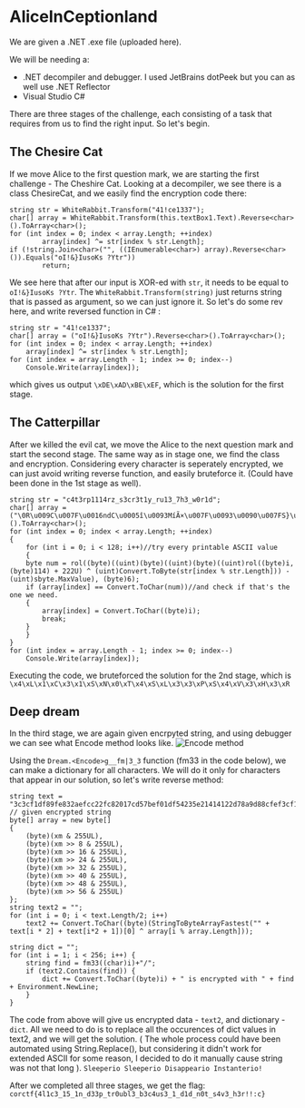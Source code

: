 # AliceInCeptionland



We are given a .NET .exe file (uploaded here). 

We will be needing a:
 - .NET decompiler and debugger. I used JetBrains dotPeek but you can as well use .NET Reflector
 - Visual Studio C#


There are three stages of the challenge, each consisting of a task that requires from us to find the right input. So let's begin.

## The Chesire Cat
If we move Alice to the first question mark, we are starting the first challenge - The Cheshire Cat.  Looking at a decompiler, we see there is a class ChesireCat, and we easily find the encryption code there:

    string str = WhiteRabbit.Transform("41!ce1337");
    char[] array = WhiteRabbit.Transform(this.textBox1.Text).Reverse<char>().ToArray<char>();
    for (int index = 0; index < array.Length; ++index)
	        array[index] ^= str[index % str.Length];
	if (!string.Join<char>("", ((IEnumerable<char>) array).Reverse<char>()).Equals("oI!&}IusoKs ?Ytr"))
            return;

We see here that after our input is XOR-ed with `str`, it needs to be equal to `oI!&}IusoKs ?Ytr`. The `WhiteRabbit.Transform(string)` just returns string that is passed as argument, so we can just ignore it. So let's do some rev here, and write reversed function in C# :

    string str = "41!ce1337";
    char[] array = ("oI!&}IusoKs ?Ytr").Reverse<char>().ToArray<char>();
    for (int index = 0; index < array.Length; ++index)
	    array[index] ^= str[index % str.Length];
    for (int index = array.Length - 1; index >= 0; index--)
	    Console.Write(array[index]);
which gives us output `\xDE\xAD\xBE\xEF`, which is the solution for the first stage.

## The Catterpillar
After we killed the evil cat, we move the Alice to the next question mark and start the second stage. The same way as in stage one, we find the class and encryption. Considering every character is seperately encrypted, we can just avoid writing reverse function, and easily bruteforce it. (Could have been done in the 1st stage as well). 

    string str = "c4t3rp1114rz_s3cr3t1y_ru13_7h3_w0r1d";
    char[] array = ("\0R\u009C\u007F\u0016ndC\u0005î\u0093MíÃ×\u007F\u0093\u0090\u007FS}\u00AD\u0093)ÿÃ\f0\u0093g/\u0003\u0093+Ã¶\0Rt\u007F\u0016\u0087dC\aî\u0093píÃ8\u007F\u0093\u0093\u007FSz\u00AD\u0093ÇÿÃÓ0\u0093\u0086/\u0003q").Reverse<char>().ToArray<char>();
    for (int index = 0; index < array.Length; ++index)
    {
	    for (int i = 0; i < 128; i++)//try every printable ASCII value
	    {
		byte num = rol((byte)((uint)(byte)((uint)(byte)((uint)rol((byte)i, (byte)114) + 222U) ^ (uint)Convert.ToByte(str[index % str.Length])) - (uint)sbyte.MaxValue), (byte)6);
		if (array[index] == Convert.ToChar(num))//and check if that's the one we need.
		{
			array[index] = Convert.ToChar((byte)i);
			break;
		}
	    }
    }
    for (int index = array.Length - 1; index >= 0; index--)
	    Console.Write(array[index]); 
Executing the code, we bruteforced the solution for the 2nd stage, which is `\x4\xL\x1\xC\x3\x1\xS\xN\x0\xT\x4\xS\xL\x3\x3\xP\xS\x4\xV\x3\xH\x3\xR` 

##  Deep dream
In the third stage, we are again given encrpyted string, and using debugger we can see what Encode method looks like. ![Encode method](https://i.ibb.co/VQqwDKB/Screenshot-2021-08-23-041225.png)

Using the `Dream.<Encode>g__fm|3_3` function (fm33 in the code below), we can make a dictionary for all characters. We will do it only for characters that appear in our solution, so let's write reverse method:

	string text = "3c3cf1df89fe832aefcc22fc82017cd57bef01df54235e21414122d78a9d88cfef3cf10c829ee32ae4ef01dfa1951cd51b7b22fc82433ef7ef418cdf8a9d802101ef64f9a495268fef18d52882324f217b1bd64b82017cd57bef01df255288f7593922712c958029e7efccdf081f8808a6efd5287595f821482822f6cb95f821cceff4695495268fefe72ad7821a67ae0060ad"; // given encrypted string
    byte[] array = new byte[]
    {
	    (byte)(xm & 255UL),
	    (byte)(xm >> 8 & 255UL),
	    (byte)(xm >> 16 & 255UL),
	    (byte)(xm >> 24 & 255UL),
	    (byte)(xm >> 32 & 255UL),
	    (byte)(xm >> 40 & 255UL),
	    (byte)(xm >> 48 & 255UL),
	    (byte)(xm >> 56 & 255UL)
    };
    string text2 = "";
    for (int i = 0; i < text.Length/2; i++)
	    text2 += Convert.ToChar((byte)(StringToByteArrayFastest("" + text[i * 2] + text[i*2 + 1])[0] ^ array[i % array.Length]));
    
    string dict = "";
    for (int i = 1; i < 256; i++) {
		string find = fm33((char)i)+"/";
    	if (text2.Contains(find)) {
    		dict += Convert.ToChar((byte)i) + " is encrypted with " + find + Environment.NewLine;
		}
    }
The code from above will give us encrypted data - `text2`, and dictionary - `dict`. All we need to do is to replace all the occurences of dict values in text2, and we will get the solution. ( The whole process could have been automated using String.Replace(), but considering it didn't work for extended ASCII for some reason, I decided to do it manually cause string was not that long ). 
`Sleeperio Sleeperio Disappeario Instanterio!`

After we completed all three stages, we get the flag: `corctf{4l1c3_15_1n_d33p_tr0ubl3_b3c4us3_1_d1d_n0t_s4v3_h3r!!:c}`
